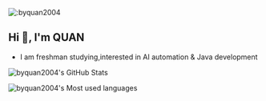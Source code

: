 ![:byquan2004](https://count.getloli.com/@byquan2004?name=byquan2004&theme=rule34&padding=7&offset=0&scale=1&pixelated=1&darkmode=0)

## Hi 👋, I'm QUAN
- I am freshman studying,interested in AI automation & Java development

![byquan2004's GitHub Stats](https://github-readme-stats.vercel.app/api?username=byquan2004&hide_title=true&hide_border=true&show_icons=trueline_height=21&text_color=000&icon_color=000&bg_color=0,ea6161,ffc64d,fffc4d,52fa5a&theme=graywhite)

![byquan2004's Most used languages](https://github-readme-stats.vercel.app/api/top-langs/?username=byquan2004&layout=compact&hide_border=true&langs_count=10)



<!--
**byquan2004/byquan2004** is a ✨ _special_ ✨ repository because its `README.md` (this file) appears on your GitHub profile.

Here are some ideas to get you started:

- 🔭 I’m currently working on ...
- 🌱 I’m currently learning ...
- 👯 I’m looking to collaborate on ...
- 🤔 I’m looking for help with ...
- 💬 Ask me about ...
- 📫 How to reach me: ...
- 😄 Pronouns: ...
- ⚡ Fun fact: ...
-->
